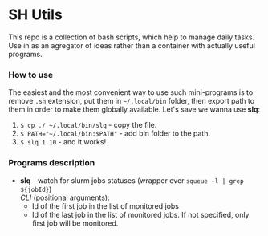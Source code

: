 # SH Utils

This repo is a collection of bash scripts, which help to manage daily tasks. Use in as an agregator of ideas rather 
than a container with actually useful programs.

### How to use

The easiest and the most convenient way to use such mini-programs is to remove `.sh` extension, put them in 
`~/.local/bin` folder, then export path to them in order to make them globally available. Let's save we wanna use 
**slq**:

1) `$ cp ./ ~/.local/bin/slq` - copy the file.
2) `$ PATH="~/.local/bin:$PATH"` - add bin folder to the path.
3) `$ slq 1 10` - and it works!

### Programs description

* **slq** - watch for slurm jobs statuses (wrapper over `squeue -l | grep ${jobId}`)  
_CLI_ (positional arguments):   
    * Id of the first job in the list of monitored jobs
    * Id of the last job in the list of monitored jobs. If not specified, only first job will be monitored.
    